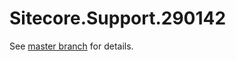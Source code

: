# Sitecore.Support.290142

See [master branch](https://github.com/sitecoresupport/Sitecore.Support.290142) for details.